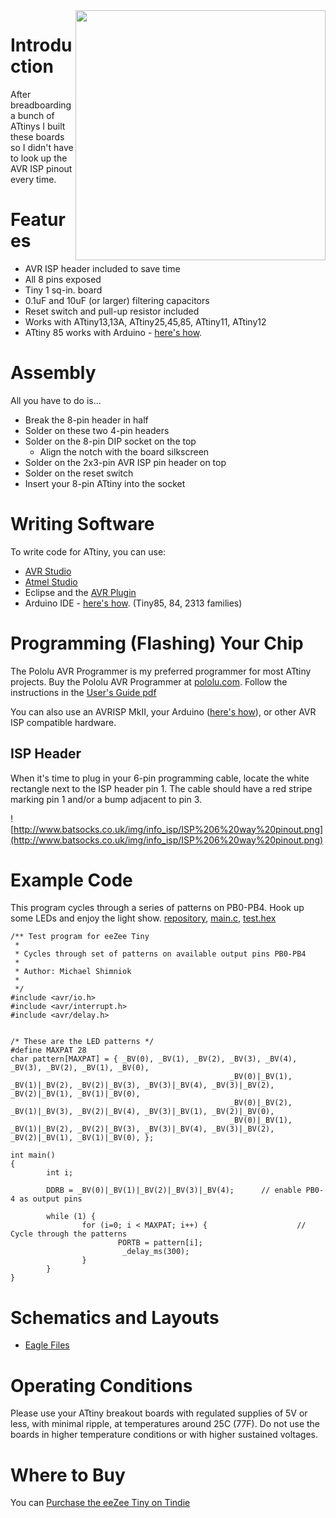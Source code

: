 <img src='https://d3ffynyi1lxfcp.cloudfront.net/thumbs/products/330/2013-08-26-20-55-56/Tiny_wSymbols_noXTAL.JPG.620x349_q85_crop-smart.jpg' align='right' width='400' />

# Introduction #

After breadboarding a bunch of ATtinys I built these boards so I didn't have to look up the AVR ISP pinout every time.

# Features #

  * AVR ISP header included to save time
  * All 8 pins exposed
  * Tiny 1 sq-in. board
  * 0.1uF and 10uF (or larger) filtering capacitors
  * Reset switch and pull-up resistor included
  * Works with ATtiny13,13A, ATtiny25,45,85, ATtiny11, ATtiny12
  * ATtiny 85 works with Arduino - [here's how](TinyArduino.md).

# Assembly #

All you have to do is...

  * Break the 8-pin header in half
  * Solder on these two 4-pin headers
  * Solder on the 8-pin DIP socket on the top
    * Align the notch with the board silkscreen
  * Solder on the 2x3-pin AVR ISP pin header on top
  * Solder on the reset switch
  * Insert your 8-pin ATtiny into the socket

# Writing Software #

To write code for ATtiny, you can use:

  * [AVR Studio](http://www.atmel.com/tools/STUDIOARCHIVE.aspx)
  * [Atmel Studio](http://www.atmel.com/microsite/atmel_studio6/)
  * Eclipse and the [AVR Plugin](http://avr-eclipse.sourceforge.net/wiki/index.php/The_AVR_Eclipse_Plugin)
  * Arduino IDE - [here's how](TinyArduino.md). (Tiny85, 84, 2313 families)

# Programming (Flashing) Your Chip #

The Pololu AVR Programmer is my preferred programmer for most ATtiny projects. Buy the Pololu AVR Programmer at [pololu.com](http://www.pololu.com/product/1300). Follow the instructions in the [User's Guide pdf](http://www.pololu.com/docs/0J36)

You can also use an AVRISP MkII, your Arduino ([here's how](http://arduino.cc/en/Tutorial/ArduinoISP)), or other AVR ISP compatible hardware.

## ISP Header ##

When it's time to plug in your 6-pin programming cable, locate the white rectangle next to the ISP header pin 1.  The cable should have a red stripe marking pin 1 and/or a bump adjacent to pin 3.

![http://www.batsocks.co.uk/img/info_isp/ISP%206%20way%20pinout.png](http://www.batsocks.co.uk/img/info_isp/ISP%206%20way%20pinout.png)

# Example Code #

This program cycles through a series of patterns on PB0-PB4. Hook up some LEDs and enjoy the light show. [repository](https://code.google.com/p/bot-thoughts-eezee/source/browse/trunk/eeZee_tiny/firmware/#firmware), [main.c](https://code.google.com/p/bot-thoughts-eezee/source/browse/trunk/eeZee_tiny/firmware/main.c),  [test.hex](http://bot-thoughts-eezee.googlecode.com/svn/trunk/eeZee_tiny/firmware/default/eeZeeTinyTest1.hex)

```
/** Test program for eeZee Tiny
 * 
 * Cycles through set of patterns on available output pins PB0-PB4
 *
 * Author: Michael Shimniok 
 *
 */
#include <avr/io.h>
#include <avr/interrupt.h>
#include <avr/delay.h>


/* These are the LED patterns */
#define MAXPAT 28
char pattern[MAXPAT] = { _BV(0), _BV(1), _BV(2), _BV(3), _BV(4), _BV(3), _BV(2), _BV(1), _BV(0),
                                                 _BV(0)|_BV(1), _BV(1)|_BV(2), _BV(2)|_BV(3), _BV(3)|_BV(4), _BV(3)|_BV(2), _BV(2)|_BV(1), _BV(1)|_BV(0),
                                                 _BV(0)|_BV(2), _BV(1)|_BV(3), _BV(2)|_BV(4), _BV(3)|_BV(1), _BV(2)|_BV(0),
                                                 _BV(0)|_BV(1), _BV(1)|_BV(2), _BV(2)|_BV(3), _BV(3)|_BV(4), _BV(3)|_BV(2), _BV(2)|_BV(1), _BV(1)|_BV(0), };

int main()
{
        int i;

        DDRB = _BV(0)|_BV(1)|_BV(2)|_BV(3)|_BV(4);      // enable PB0-4 as output pins
        
        while (1) {
                for (i=0; i < MAXPAT; i++) {                    // Cycle through the patterns
                        PORTB = pattern[i];
                         _delay_ms(300);
                }
        }
}
```


# Schematics and Layouts #

  * [Eagle Files](http://code.google.com/p/bot-thoughts-eezee/source/browse/#svn%2Ftrunk%2FeeZee_tiny%2Felectronics)

# Operating Conditions #

Please use your ATtiny breakout boards with regulated supplies of 5V or less, with minimal ripple, at temperatures around 25C (77F). Do not use the boards in higher temperature conditions or with higher sustained voltages.

# Where to Buy #

You can [Purchase the eeZee Tiny on Tindie](https://tindie.com/shops/bot_thoughts/eezee-tiny-breakout-programming-board-kit/)